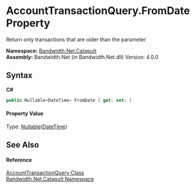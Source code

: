 ﻿# AccountTransactionQuery.FromDate Property 
 

Return only transactions that are older than the parameter

**Namespace:**&nbsp;<a href ="N_Bandwidth_Net_Catapult.md">Bandwidth.Net.Catapult</a><br />**Assembly:**&nbsp;Bandwidth.Net (in Bandwidth.Net.dll) Version: 4.0.0

## Syntax

**C#**<br />
``` C#
public Nullable<DateTime> FromDate { get; set; }
```


#### Property Value
Type: <a href="http://msdn2.microsoft.com/en-us/library/b3h38hb0" target="_blank">Nullable</a>(<a href="http://msdn2.microsoft.com/en-us/library/03ybds8y" target="_blank">DateTime</a>)

## See Also


#### Reference
<a href ="T_Bandwidth_Net_Catapult_AccountTransactionQuery.md">AccountTransactionQuery Class</a><br /><a href ="N_Bandwidth_Net_Catapult.md">Bandwidth.Net.Catapult Namespace</a><br />